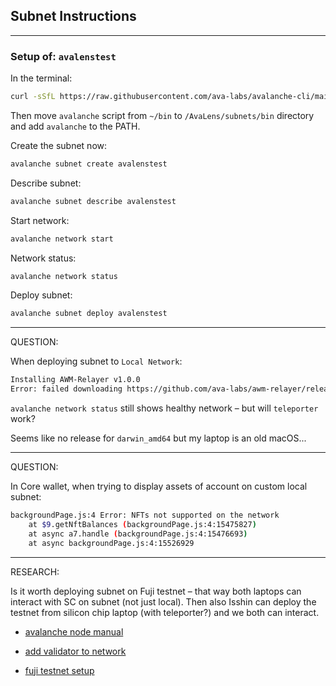 ## Subnet Instructions

---

### Setup of:  `avalenstest`

In the terminal:

```bash
curl -sSfL https://raw.githubusercontent.com/ava-labs/avalanche-cli/main/scripts/install.sh | sh -s
```

Then move `avalanche` script from `~/bin` to `/AvaLens/subnets/bin` directory and add `avalanche` to the PATH.

Create the subnet now:

```bash
avalanche subnet create avalenstest
```

Describe subnet:

```bash
avalanche subnet describe avalenstest
```

Start network:

```bash
avalanche network start
```

Network status:

```bash
avalanche network status
```

Deploy subnet:

```bash
avalanche subnet deploy avalenstest
```


---

QUESTION:

When deploying subnet to `Local Network`:

```bash
Installing AWM-Relayer v1.0.0
Error: failed downloading https://github.com/ava-labs/awm-relayer/releases/download/v1.0.0/awm-relayer_1.0.0_darwin_amd64.tar.gz: unexpected http status code: 404
```

`avalanche network status` still shows healthy network – but will `teleporter` work?

Seems like no release for `darwin_amd64` but my laptop is an old macOS...

---

QUESTION:

In Core wallet, when trying to display assets of account on custom local subnet:

```bash
backgroundPage.js:4 Error: NFTs not supported on the network
    at $9.getNftBalances (backgroundPage.js:4:15475827)
    at async a7.handle (backgroundPage.js:4:15476693)
    at async backgroundPage.js:4:15526929
```



---

RESEARCH:

Is it worth deploying subnet on Fuji testnet – that way both laptops can interact with SC on subnet (not just local). Then also Isshin can deploy the testnet from silicon chip laptop (with teleporter?) and we both can interact.

- [avalanche node manual](https://docs.avax.network/nodes/run/node-manually#run-an-avalanche-node-from-source)

- [add validator to network](https://docs.avax.network/nodes/validate/add-a-validator#add-a-validator-with-core-extension)

- [fuji testnet setup](https://docs.avax.network/build/subnet/deploy/fuji-testnet-subnet)

